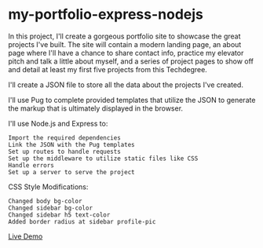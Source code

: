 # my-portfolio-express-nodejs
 
In this project, I'll create a gorgeous portfolio site to showcase the great projects I've built. The site will contain a modern landing page, an about page where I'll have a chance to share contact info, practice my elevator pitch and talk a little about myself, and a series of project pages to show off and detail at least my first five projects from this Techdegree.

I'll create a JSON file to store all the data about the projects I've created.

I'll use Pug to complete provided templates that utilize the JSON to generate the markup that is ultimately displayed in the browser.

I'll use Node.js and Express to:

    Import the required dependencies
    Link the JSON with the Pug templates
    Set up routes to handle requests
    Set up the middleware to utilize static files like CSS
    Handle errors
    Set up a server to serve the project

CSS Style Modifications:

    Changed body bg-color
    Changed sidebar bg-color
    Changed sidebar h5 text-color
    Added border radius at sidebar profile-pic

[Live Demo](https://my-portfolio-express-nodejs.herokuapp.com/)
